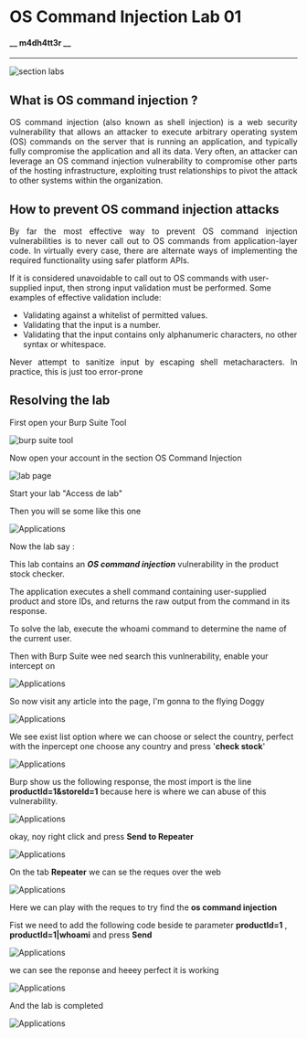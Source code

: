 # OS Command Injection Lab 01
#### __ __m4dh4tt3r__ __
---

![section labs](images/lab1.png)

## What is OS command injection ?

<p style="text-align: justify;">OS command injection (also known as shell injection) is a web security vulnerability that allows an attacker to execute arbitrary operating system (OS) commands on the server that is running an application, and typically fully compromise the application and all its data. Very often, an attacker can leverage an OS command injection vulnerability to compromise other parts of the hosting infrastructure, exploiting trust relationships to pivot the attack to other systems within the organization.</p>

## How to prevent OS command injection attacks

<p style="text-align: justify;"> By far the most effective way to prevent OS command injection vulnerabilities is to never call out to OS commands from application-layer code. In virtually every case, there are alternate ways of implementing the required functionality using safer platform APIs.</p>

If it is considered unavoidable to call out to OS commands with user-supplied input, then strong input validation must be performed. Some examples of effective validation include:

- Validating against a whitelist of permitted values.
- Validating that the input is a number.
- Validating that the input contains only alphanumeric characters, no other syntax or whitespace.

<p style="text-align: justify;">Never attempt to sanitize input by escaping shell metacharacters. In practice, this is just too error-prone </p>

## Resolving the lab

First open your Burp Suite Tool

![burp suite tool](images/burpSuitetool.png)

Now open your account in the section OS Command Injection

![lab page](images/lab1.png)

Start your lab "Access de lab"

Then you will se some like this one

![Applications](images/pagelab01.png)

Now the lab say :

This lab contains an *__OS command injection__* vulnerability in the product stock checker.

The application executes a shell command containing user-supplied product and store IDs, and returns the raw output from the command in its response.

To solve the lab, execute the whoami command to determine the name of the current user.

Then with Burp Suite wee ned search this vunlnerability, enable your intercept on

![Applications](images/intercepton.png)

So now visit any article into the page, I'm gonna to the flying Doggy

![Applications](images/doggyfly.png)

We see exist list option where we can choose or select the country, perfect with the inpercept one choose any country and press '__check stock__'

![Applications](images/press01.png)

Burp show us the following response, the most import is the line __productId=1&storeId=1__ because here is where we can abuse of this vulnerability.

![Applications](images/repsonse01.png)

okay, noy right click and press __Send to Repeater__

![Applications](images/repeater.png)

On the tab __Repeater__ we can se the reques over the web

![Applications](images/repeater00.png)

Here we can play with the reques to try find the __os command injection__

Fist we need to add the following code beside te parameter __productId=1__ , __productId=1|whoami__ and press __Send__

![Applications](images/repeater01.png)

we can see the reponse and heeey perfect it is working 

![Applications](images/repeater03.png)

And the lab is completed

![Applications](images/resolved.png)
